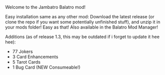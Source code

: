 Welcome to the Jambatro Balatro mod!

Easy installation same as any other mod: Download the latest release (or clone the repo if you want some potentially unfinished stuff), and unzip it in your mods folder! Easy as that!
Also available in the Balatro Mod Manager!

Additions (as of release 1.3, this may be outdated if i forget to update it hee hee):
- 77 Jokers
- 3 Card Enhancements
- 5 Tarot Cards
- 1 Bug Card (NEW Consumeable!)
